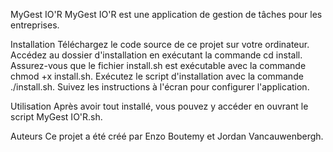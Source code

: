 MyGest IO'R
MyGest IO'R est une application de gestion de tâches pour les entreprises.

Installation
Téléchargez le code source de ce projet sur votre ordinateur.
Accédez au dossier d'installation en exécutant la commande cd install.
Assurez-vous que le fichier install.sh est exécutable avec la commande chmod +x install.sh.
Exécutez le script d'installation avec la commande ./install.sh.
Suivez les instructions à l'écran pour configurer l'application.

Utilisation
Après avoir tout installé, vous pouvez y accéder en ouvrant le script MyGest IO'R.sh.

Auteurs
Ce projet a été créé par Enzo Boutemy et Jordan Vancauwenbergh.

